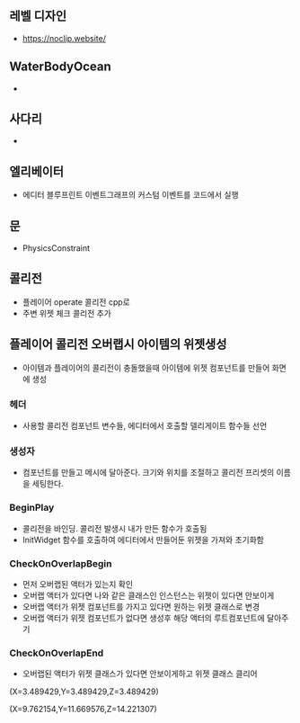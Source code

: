 ## 레벨 디자인
- https://noclip.website/

## WaterBodyOcean
- 

## 사다리
-  
                                           
## 엘리베이터
- 에디터 블루프린트 이벤트그래프의 커스텀 이벤트를 코드에서 실행

## 문
- PhysicsConstraint

## 콜리전
- 플레이어  operate 콜리전 cpp로 
- 주변 위젯 체크 콜리전 추가


## 플레이어 콜리전 오버랩시 아이템의 위젯생성
- 아이템과 플레이어의 콜리전이 충돌했을때 아이템에 위젯 컴포넌트를 만들어 화면에 생성

### 헤더
- 사용할 콜리전 컴포넌트 변수들, 에디터에서 호출할 델리게이트 함수들 선언

### 생성자
- 컴포넌트를 만들고 메시에 달아준다. 크기와 위치를 조절하고 콜리전 프리셋의 이름을 세팅한다.

### BeginPlay
- 콜리전을 바인딩. 콜리전 발생시 내가 만든 함수가 호출됨
- InitWidget 함수를 호출하여 에디터에서 만들어둔 위젯을 가져와 초기화함

### CheckOnOverlapBegin
- 먼저 오버랩된 액터가 있는지 확인
- 오버랩 액터가 있다면 나와 같은 클래스인 인스턴스는 위젯이 있다면 안보이게
- 오버랩 액터가 위젯 컴포넌트를 가지고 있다면 원하는 위젯 클래스로 변경
- 오버랩 액터가 위젯 컴포넌트가 없다면 생성후 해당 액터의 루트컴포넌트에 달아주기

### CheckOnOverlapEnd
- 오버랩된 액터가 위젯 클래스가 있다면 안보이게하고 위젯 클래스 클리어



(X=3.489429,Y=3.489429,Z=3.489429)

(X=9.762154,Y=11.669576,Z=14.221307)
